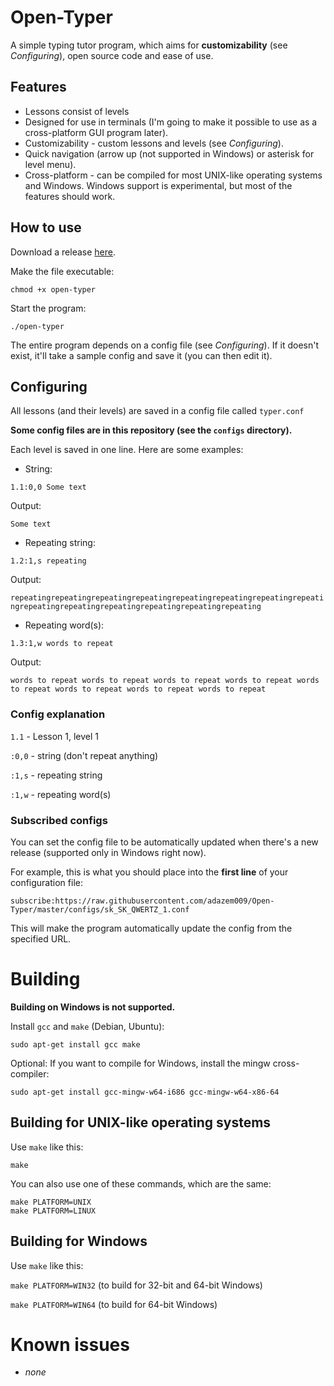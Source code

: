 # Open-Typer

A simple typing tutor program, which aims for **customizability** (see *Configuring*), open source code and ease of use.

## Features

- Lessons consist of levels
- Designed for use in terminals (I'm going to make it possible to use as a cross-platform GUI program later).
- Customizability - custom lessons and levels (see *Configuring*).
- Quick navigation (arrow up (not supported in Windows) or asterisk for level menu).
- Cross-platform - can be compiled for most UNIX-like operating systems and Windows. Windows support is experimental, but most of the features should work.

## How to use

Download a release [here](https://github.com/adazem009/Open-Typer/releases/latest).

Make the file executable:

`chmod +x open-typer`

Start the program:

`./open-typer`

The entire program depends on a config file (see *Configuring*). If it doesn't exist, it'll take a sample config and save it (you can then edit it).

## Configuring

All lessons (and their levels) are saved in a config file called `typer.conf`

**Some config files are in this repository (see the `configs` directory).**

Each level is saved in one line. Here are some examples:

- String:

`1.1:0,0 Some text`

Output:

`Some text`

- Repeating string:

`1.2:1,s repeating`

Output:

`repeatingrepeatingrepeatingrepeatingrepeatingrepeatingrepeatingrepeatingrepeatingrepeatingrepeatingrepeatingrepeatingrepeating`

- Repeating word(s):

`1.3:1,w words to repeat`

Output:

`words to repeat words to repeat words to repeat words to repeat words to repeat words to repeat words to repeat words to repeat`

### Config explanation

`1.1` - Lesson 1, level 1

`:0,0` - string (don't repeat anything)

`:1,s` - repeating string

`:1,w` - repeating word(s)

### Subscribed configs

You can set the config file to be automatically updated when there's a new release (supported only in Windows right now).

For example, this is what you should place into the **first line** of your configuration file:

`subscribe:https://raw.githubusercontent.com/adazem009/Open-Typer/master/configs/sk_SK_QWERTZ_1.conf`

This will make the program automatically update the config from the specified URL.

# Building 

**Building on Windows is not supported.**

Install `gcc` and `make` (Debian, Ubuntu):

`sudo apt-get install gcc make`

Optional: If you want to compile for Windows, install the mingw cross-compiler:

`sudo apt-get install gcc-mingw-w64-i686 gcc-mingw-w64-x86-64`

## Building for UNIX-like operating systems

Use `make` like this:

`make`

You can also use one of these commands, which are the same:

```
make PLATFORM=UNIX
make PLATFORM=LINUX
```

## Building for Windows

Use `make` like this:

`make PLATFORM=WIN32` (to build for 32-bit and 64-bit Windows)

`make PLATFORM=WIN64` (to build for 64-bit Windows)

# Known issues

- *none*
